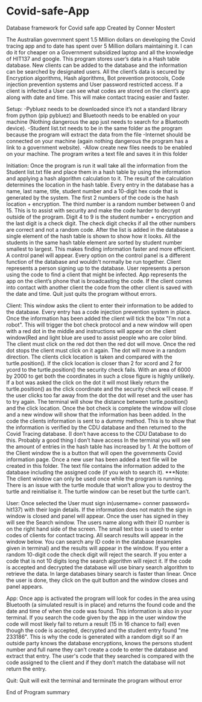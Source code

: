 # Covid-safe-App
Database framework for Covid safe app
Created by Conner Mostert

The Australian government spent 1.5 Million dollars on developing the Covid tracing app and to date has spent over 5 
Million dollars maintaining it. I can do it for cheaper on a Government subsidized laptop and all the knowledge of HIT137
and google. This program stores user’s data in a Hash table database. New clients can be added to the database and the 
information can be searched by designated users. All the client’s data is secured by Encryption algorithms, Hash algorithms,
Bot prevention protocols, Code injection prevention systems and User password restricted access. If a client is 
infected a User can see what codes are stored on the client’s app along with date and time. This will make contact 
tracing easier and faster.

Setup: 
-Pybluez needs to be downloaded since it’s not a standard library from python (pip pybluez) and Bluetooth needs to be enabled 
on your machine (Nothing dangerous the app just needs to search for a Bluetooth device).
-Student list.txt needs to be in the same folder as the program because the program will extract the data from the file
-Internet should be connected on your machine (again nothing dangerous the program has a link to a government website).
-Allow create new files needs to be enabled on your machine. The program writes a text file and saves it in this folder

Initiation:
Once the program is run it wall take all the information from the Student list.txt file and place them in a hash table 
by using the information and applying a hash algorithm calculation to it. The result of the calculation determines the
location in the hash table.
Every entry in the database has a name, last name, title, student number and a 10-digit hex code that is generated by the system.
The first 2 numbers of the code is the hash location + encryption. The third number is a random number between 0 and 15. This
is to assist with security and make the code harder to decrypt outside of the program. Digit 4 to 9 is the student number +
encryption and the last digit is a check digit. The check digit checks if all the other numbers are correct and not a random
code. After the list is added in the database a single element of the hash table is shown to show how it looks. All the 
students in the same hash table element are sorted by student number smallest to largest. This makes finding information
faster and more efficient.
A control panel will appear. Every option on the control panel is a different function of the database and wouldn't normally
be run together. Client represents a person signing up to the database. User represents a person using the code to find a
client that might be infected. App represents the app on the client’s phone that is broadcasting the code. If the client
comes into contact with another client the code from the other client is saved with the date and time. Quit just quits
the program without errors. 

Client: This window asks the client to enter their information to be added to the database. Every entry has a code
injection prevention system in place. Once the information has been added the client will tick the box "I’m not a robot".
This will trigger the bot check protocol and a new window will open with a red dot in the middle and instructions will 
appear on the client window(Red and light blue are used to assist people who are color blind. The client must click on the
 red dot then the red dot will move. 
Once the red dot stops the client must click on it again. The dot will move in a random direction. The clients click 
location is taken and compared with the turtle.position(). If the click location is closer than 2 for xcord and 2 for ycord to the 
turtle.position() the security check fails. With an area of 6000 by 2000 to get both the coordinates in such a close figure
is highly unlikely. If a bot was asked the click on the dot it will most likely return the turtle.position() as the click
coordinate and the security check will cease. If the user clicks too far away from the dot the dot will reset and the user
has to try again. The terminal will show the distance between turtle.position() and the click location. Once the bot check
is complete the window will close and a new window will show that the information has been added. In the code the clients
information is sent to a dummy method. This is to show that the information is verified by the CDU database and then
returned to the Covid Tracing database. (I don’t have access to the CDU Database to do this. Probably a good thing I don’t have access
In the terminal you will see the amount of entries in the hash table has increased by 1. At the bottom of the 
Client window the is a button that will open the governments Covid information page. Once a new user has been added a text
file will be created in this folder. The text file contains the information added to the database including the assigned code
(if you wish to search it). ***Note: The client window can only be used once while the program is running. There is an issue 
with the turtle module that won’t allow you to destroy the turtle and reinitialise it. The turtle window can be reset but the turtle can’t.

User: Once selected the User must sign in(username= conner password= hit137) with their login details. If the information does
not match the sign in window is closed and panel will appear. Once the user has signed in they will see the Search window. The
users name along with their ID number is on the right hand side of the screen. The small text box is used to enter codes of 
clients for contact tracing. All search results will appear in the window below. You can search any ID code in the database
(examples given in terminal) and the results will appear in the window. If you enter a random 10-digit code the check digit 
will reject the search. If you enter a code that is not 10 digits long the search algorithm will reject it. If the code is
accepted and decrypted the database will use binary search algorithm to retrieve the data. In large databases binary search
is faster than linear. Once the user is done, they click on the quit button and the window closes and panel appears.

App: Once app is activated the program will look for codes in the area using Bluetooth (a simulated result is in place) and
returns the found code and the date and time of when the code was found. This information is also in your terminal. If you 
search the code given by the app in the user window the code will most likely fail to return a result (15 in 16 chance to 
fail) even though the code is accepted, decrypted and the student entry found "me 233186". This is why the code is generated 
with a random digit so if an outside party knows the database encryptions, knows the persons student number and full name
they can’t create a code to enter the database and extract that entry. The user's code that they searched is compared with 
the code assigned to the client and if they don’t match the database will not return the entry.

Quit: Quit will exit the terminal and terminate the program without error

End of Program summary
